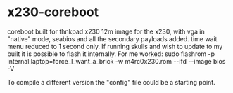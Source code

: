 # x230-coreboot
coreboot built for thnkpad x230
12m image for the x230, with vga in "native" mode, seabios and all the secondary payloads added.
time wait menu reduced to 1 second only.
If running skulls and wish to update to my built it is possible to flash it internally. 
For me worked:
sudo flashrom -p internal:laptop=force_I_want_a_brick -w m4rc0x230.rom --ifd --image bios -V

To compile a different version the "config" file could be a starting point.

